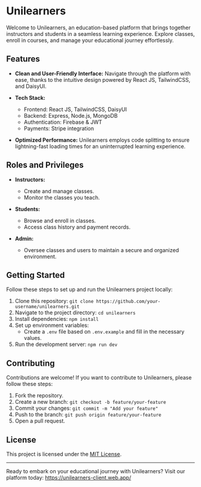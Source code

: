 # Unilearners

Welcome to Unilearners, an education-based platform that brings together instructors and students in a seamless learning experience. Explore classes, enroll in courses, and manage your educational journey effortlessly.

## Features

- **Clean and User-Friendly Interface:** Navigate through the platform with ease, thanks to the intuitive design powered by React JS, TailwindCSS, and DaisyUI.

- **Tech Stack:**
  - Frontend: React JS, TailwindCSS, DaisyUI
  - Backend: Express, Node.js, MongoDB
  - Authentication: Firebase & JWT
  - Payments: Stripe integration

- **Optimized Performance:** Unilearners employs code splitting to ensure lightning-fast loading times for an uninterrupted learning experience.

## Roles and Privileges

- **Instructors:**
  - Create and manage classes.
  - Monitor the classes you teach.
  
- **Students:**
  - Browse and enroll in classes.
  - Access class history and payment records.

- **Admin:**
  - Oversee classes and users to maintain a secure and organized environment.

## Getting Started

Follow these steps to set up and run the Unilearners project locally:

1. Clone this repository: `git clone https://github.com/your-username/unilearners.git`
2. Navigate to the project directory: `cd unilearners`
3. Install dependencies: `npm install`
4. Set up environment variables:
   - Create a `.env` file based on `.env.example` and fill in the necessary values.
5. Run the development server: `npm run dev`

## Contributing

Contributions are welcome! If you want to contribute to Unilearners, please follow these steps:

1. Fork the repository.
2. Create a new branch: `git checkout -b feature/your-feature`
3. Commit your changes: `git commit -m "Add your feature"`
4. Push to the branch: `git push origin feature/your-feature`
5. Open a pull request.

## License

This project is licensed under the [MIT License](./LICENSE).

---

Ready to embark on your educational journey with Unilearners? Visit our platform today: https://unilearners-client.web.app/
